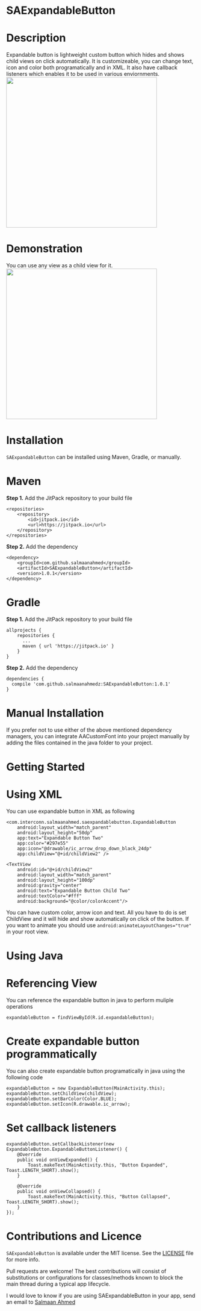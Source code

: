 # SAExpandableButton

# Description
Expandable button is lightweight custom button which hides and shows child views on click automatically.
It is customizeable, you can change text, icon and color both programatically and in XML.
It also have callback listeners which enables it to be used in various enviornments.
<br>
<img height="400" src="https://github.com/salmaanahmed/SAExpandableButton/blob/master/screenshots/Screenshot_ExpandableButton.png?raw=true" />
<br>
# Demonstration
You can use any view as a child view for it.
<br>
<img height="400" src="https://github.com/salmaanahmed/SAExpandableButton/blob/master/screenshots/ExpandableButtonGif.gif?raw=true" />
<br>

# Installation
```SAExpandableButton``` can be installed using Maven, Gradle, or manually.

# Maven
**Step 1.** Add the JitPack repository to your build file
```
<repositories>
    <repository>
        <id>jitpack.io</id>
        <url>https://jitpack.io</url>
    </repository>
</repositories>
```
**Step 2.** Add the dependency
```
<dependency>
    <groupId>com.github.salmaanahmed</groupId>
    <artifactId>SAExpandableButton</artifactId>
    <version>1.0.1</version>
</dependency>
```

# Gradle
**Step 1.** Add the JitPack repository to your build file
```
allprojects {
    repositories {
      ...
      maven { url 'https://jitpack.io' }
    }
}
```
**Step 2.** Add the dependency
```
dependencies {
  compile 'com.github.salmaanahmedz:SAExpandableButton:1.0.1'
}
```
# Manual Installation
If you prefer not to use either of the above mentioned dependency managers, you can integrate AACustomFont into your project manually by adding the files contained in the java folder to your project.

# Getting Started
# Using XML
You can use expandable button in XML as following
```
<com.interconn.salmaanahmed.saexpandablebutton.ExpandableButton
    android:layout_width="match_parent"
    android:layout_height="50dp"
    app:text="Expandable Button Two"
    app:color="#297e55"
    app:icon="@drawable/ic_arrow_drop_down_black_24dp"
    app:childView="@+id/childView2" />

<TextView
    android:id="@+id/childView2"
    android:layout_width="match_parent"
    android:layout_height="100dp"
    android:gravity="center"
    android:text="Expandable Button Child Two"
    android:textColor="#fff"
    android:background="@color/colorAccent"/>
```
You can have custom color, arrow icon and text.
All you have to do is set ChildView and it will hide and show automatically on click of the button.
If you want to animate you should use ```android:animateLayoutChanges="true"``` in your root view.

# Using Java
# Referencing View
You can reference the expandable button in java to perform muliple operations
```
expandableButton = findViewById(R.id.expandableButton);
```
# Create expandable button programmatically
You can also create expandable button programatically in java using the following code
```
expandableButton = new ExpandableButton(MainActivity.this);
expandableButton.setChildView(childView);
expandableButton.setBarColor(Color.BLUE);
expandableButton.setIcon(R.drawable.ic_arrow);
```
# Set callback listeners
```
expandableButton.setCallbackListener(new ExpandableButton.ExpandableButtonListener() {
    @Override
    public void onViewExpanded() {
        Toast.makeText(MainActivity.this, "Button Expanded", Toast.LENGTH_SHORT).show();
    }

    @Override
    public void onViewCollapsed() {
        Toast.makeText(MainActivity.this, "Button Collapsed", Toast.LENGTH_SHORT).show();
    }
});
```

# Contributions and Licence
```SAExpandableButton``` is available under the MIT license. See the [LICENSE](https://github.com/salmaanahmed/SAExpandableButton/blob/master/LICENCE.txt) file for more info.

Pull requests are welcome! The best contributions will consist of substitutions or configurations for classes/methods known to block the main thread during a typical app lifecycle.

I would love to know if you are using SAExpandableButton in your app, send an email to [Salmaan Ahmed](mailto:salmaan.ahmed@hotmail.com)
